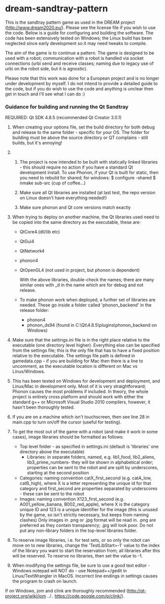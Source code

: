 # dream-sandtray-pattern

This is the sandtray pattern game as used in the DREAM project (http://www.dream2020.eu/). Please see the license file if you wish to use the code. Below is a guide for configuring and building the software. The code has been extensively tested on Windows; the Linux build has been neglected since early development so it may need tweaks to compile.

The aim of the game is to continue a pattern. The game is designed to be used with a robot; communication with a robot is handled via socket connections (urbi send and receive classes; naming due to legacy use of urbi on the robot side, but it is agnostic).

Please note that this work was done for a European project and is no longer under development by myself. I do not intend to provide a detailed guide to the code, but if you do wish to use the code and anything is unclear then get in touch and I'll see what I can do :)

### Guidance for building and running the Qt Sandtray

REQUIRED: Qt SDK 4.8.5 (recommended Qt Creator 3.0.1)

1. When creating your options file, set the build directory for both debug and release to the same folder - specific for your OS. The folder for building must be above the source directory or QT complains - still builds, but it's annoying!

2. 
   1. The project is now intended to be built with statically linked libraries - this should require no action if you have a standard Qt development install. To use Phonon, if your Qt is built for static, then you need to rebuild for shared; for windows:
      $ configure -shared
      $ nmake sub-src
      (cup of coffee...)

   2. Make sure all Qt libraries are installed (at last test, the repo version on Linux doesn't have everything needed!)

   3. Make sure phonon and Qt core versions match exactly

3. When trying to deploy on another machine, the Qt libraries used need to be copied into the same directory as the executable, these are:

   - QtCore4.(dll/lib etc)

   - QtGui4

   - QtNetwork4

   - phonon4

   - QtOpenGL4 (not used in project, but phonon is dependent)

     With the above libraries, double-check the names; there are many similar ones with _d in the name which are for debug and not release.

   - To make phonon work when deployed, a further set of libraries are needed. These go inside a folder called 'phonon_backend' in the release folder:

     - phonon4
     - phonon_ds94 (found in C:\Qt\4.8.5\plugins\phonon_backend on Windows)


4. Make sure that the settings.ini file is in the right place relative to the executable (one directory level higher).  Everything else can be specified from the settings file; this is the only file that has to have a fixed position relative to the executable. The settings file path is defined in gamedata.cpp - if you are building for Mac then there is a line to uncomment, as the executable location is different on Mac vs Linux/Windows.

5. This has been tested on Windows for development and deployment, and Linux/Mac in development only. Most of it is very straightforward; Phonon causes the most problems if included. In theory, the whole project is entirely cross platform and should work with either the standard g++ or Microsoft Visual Studio 2010 compilers, however, it hasn't been thoroughly tested.

6. If you are on a machine which isn't touchscreen, then see line 28 in main.cpp to turn on/off the cursor (useful for testing).

7. To get the most out of the game with a robot (and make it work in some cases), image libraries should be formatted as follows:
   - Top level folder - as specified in settings.ini (default is 'libraries' one directory above the executable)
     - Libraries: in separate folders, named, e.g. lib1_food, lib2_aliens, lib3_prime_numbers- they will be shown in alphabetical order; properties can be sent to the robot and are split by underscores, starting at the second position
   - Categories: naming convention catX_first_second (e.g. catA_low, catB_high), where X is a letter representing the unique id for that category and first_second are properties separated by underscores - these can be sent to the robot
   - Images: naming convention X123_first_second (e.g. A001_yellow_banana, B002_red_apple), where X is the category unique ID and 123 is a unique identifier for the image (this is unused by the game, so isn't strictly necessary, but keeps from naming clashes)
     Only images in .png or .jpg format will be read in. .png are preferred as they contain transparency; .jpg will look poor.
     Do not put any non-library folders in the top-level libraries folder.

8. To reserve image libraries, i.e. for test sets, or so only the robot can move on to new libraries, change the 'TestLibStart=-1' value to the index of the library you want to start the reservation from; all libraries after this will be reserved.
   To reserve no libraries, then set the value to -1.

9. When modifying the settings file, be sure to use a good text editor - Windows notepad will NOT do - use Notepad++/gedit in Linux/TextWrangler in MacOS. Incorrect line endings in settings causes the program to crash on launch.

If on Windows, jom and clink are thoroughly recommended (http://qt-project.org/wiki/jom ../.. https://code.google.com/p/clink/).
